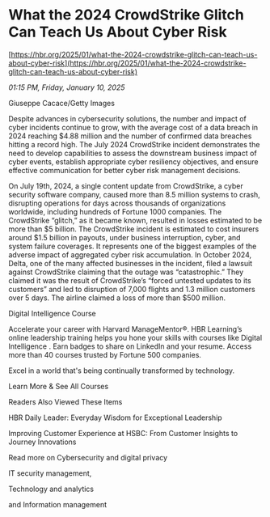 # What the 2024 CrowdStrike Glitch Can Teach Us About Cyber Risk

[https://hbr.org/2025/01/what-the-2024-crowdstrike-glitch-can-teach-us-about-cyber-risk](https://hbr.org/2025/01/what-the-2024-crowdstrike-glitch-can-teach-us-about-cyber-risk)

*01:15 PM, Friday, January 10, 2025*

Giuseppe Cacace/Getty Images

Despite advances in cybersecurity solutions, the number and impact of cyber incidents continue to grow, with the average cost of a data breach in 2024 reaching $4.88 million and the number of confirmed data breaches hitting a record high. The July 2024 CrowdStrike incident demonstrates the need to develop capabilities to assess the downstream business impact of cyber events, establish appropriate cyber resiliency objectives, and ensure effective communication for better cyber risk management decisions.

On July 19th, 2024, a single content update from CrowdStrike, a cyber security software company, caused more than 8.5 million systems to crash, disrupting operations for days across thousands of organizations worldwide, including hundreds of Fortune 1000 companies. The CrowdStrike “glitch,” as it became known, resulted in losses estimated to be more than $5 billion. The CrowdStrike incident is estimated to cost insurers around $1.5 billion in payouts, under business interruption, cyber, and system failure coverages. It represents one of the biggest examples of the adverse impact of aggregated cyber risk accumulation. In October 2024, Delta, one of the many affected businesses in the incident, filed a lawsuit against CrowdStrike claiming that the outage was “catastrophic.” They claimed it was the result of CrowdStrike’s “forced untested updates to its customers” and led to disruption of 7,000 flights and 1.3 million customers over 5 days. The airline claimed a loss of more than $500 million.

Digital Intelligence  Course

Accelerate your career with Harvard ManageMentor®. HBR Learning’s online leadership training helps you hone your skills with courses like Digital Intelligence . Earn badges to share on LinkedIn and your resume. Access more than 40 courses trusted by Fortune 500 companies.

Excel in a world that's being continually transformed by technology.

Learn More & See All Courses

Readers Also Viewed These Items

HBR Daily Leader: Everyday Wisdom for Exceptional Leadership

Improving Customer Experience at HSBC: From Customer Insights to Journey Innovations

Read more on Cybersecurity and digital privacy

IT security management,

Technology and analytics

and Information management

